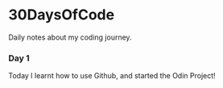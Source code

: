 # 30DaysOfCode
Daily notes about my coding journey.

### Day 1

Today I learnt how to use Github, and started the Odin Project!

